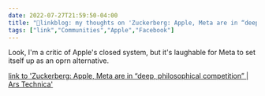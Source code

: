 ```yaml
---
date: 2022-07-27T21:59:50-04:00
title: "🔗linkblog: my thoughts on 'Zuckerberg: Apple, Meta are in “deep, philosophical competition” | Ars Technica'"
tags: ["link","Communities","Apple","Facebook"]
---
```

Look, I'm a critic of Apple's closed system, but it's laughable for Meta to set itself up as an oprn alternative.
 

[link to 'Zuckerberg: Apple, Meta are in “deep, philosophical competition” | Ars Technica'](https://arstechnica.com/gadgets/2022/07/zuckerberg-apple-meta-are-in-deep-philosophical-competition/)
